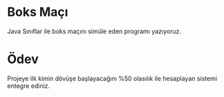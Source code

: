 # Boks Maçı

Java Sınıflar ile boks maçını simüle eden programı yazıyoruz.

# Ödev

Projeye ilk kimin dövüşe başlayacağını %50 olasılık ile hesaplayan sistemi entegre ediniz.